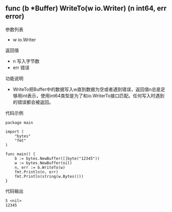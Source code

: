 ## func (b *Buffer) WriteTo(w io.Writer) (n int64, err error)

参数列表

- w io.Writer

返回值

- n 写入字节数
- err 错误

功能说明

- WriteTo把Buffer中的数据写入w直到数据为空或者遇到错误，返回值n总是足够用int表示，使用int64类型是为了和io.WriterTo接口匹配。任何写入时遇到的错误都会被返回。

代码示例

	package main
	
	import (
		"bytes"
		"fmt"
	)
	
	func main() {
		b := bytes.NewBuffer([]byte("12345"))
		w := bytes.NewBuffer(nil)
		n, err := b.WriteTo(w)
		fmt.Println(n, err)
		fmt.Println(string(w.Bytes()))
	}
	
代码输出
	
	5 <nil>
	12345
